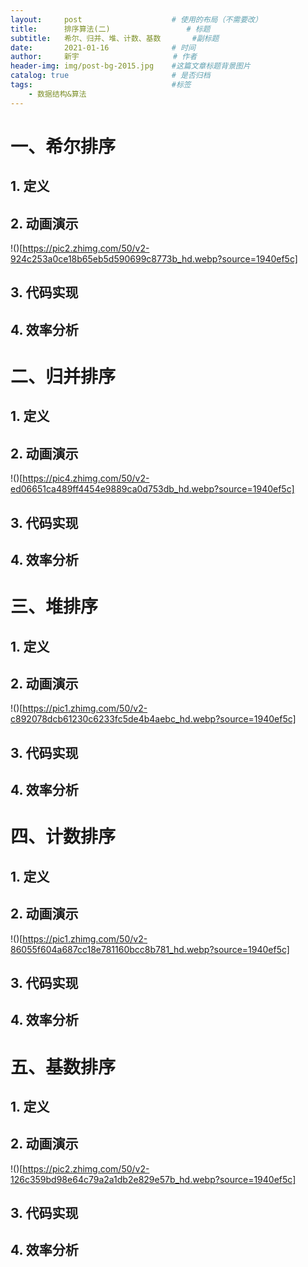 ```yaml
---
layout:     post                    # 使用的布局（不需要改）
title:      排序算法(二)    				# 标题 
subtitle:   希尔、归并、堆、计数、基数 		#副标题
date:       2021-01-16              # 时间
author:     新宇                     # 作者
header-img: img/post-bg-2015.jpg    #这篇文章标题背景图片
catalog: true                       # 是否归档
tags:                               #标签
    - 数据结构&算法
---
```


# 一、希尔排序
## 1. 定义
## 2. 动画演示
!()[https://pic2.zhimg.com/50/v2-924c253a0ce18b65eb5d590699c8773b_hd.webp?source=1940ef5c]
## 3. 代码实现
## 4. 效率分析

# 二、归并排序
## 1. 定义
## 2. 动画演示
!()[https://pic4.zhimg.com/50/v2-ed06651ca489ff4454e9889ca0d753db_hd.webp?source=1940ef5c]
## 3. 代码实现
## 4. 效率分析

# 三、堆排序
## 1. 定义
## 2. 动画演示
!()[https://pic1.zhimg.com/50/v2-c892078dcb61230c6233fc5de4b4aebc_hd.webp?source=1940ef5c]
## 3. 代码实现
## 4. 效率分析

# 四、计数排序
## 1. 定义
## 2. 动画演示
!()[https://pic1.zhimg.com/50/v2-86055f604a687cc18e781160bcc8b781_hd.webp?source=1940ef5c]
## 3. 代码实现
## 4. 效率分析

# 五、基数排序
## 1. 定义
## 2. 动画演示
!()[https://pic2.zhimg.com/50/v2-126c359bd98e64c79a2a1db2e829e57b_hd.webp?source=1940ef5c]
## 3. 代码实现
## 4. 效率分析